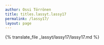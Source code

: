 ```yaml
---
author: Ossi Törrönen
title: titles.lassyt.lassy17
permalink: /lassy17/
layout: page
---
```

{% translate_file _lassyt/lassy17/lassy17.md %}